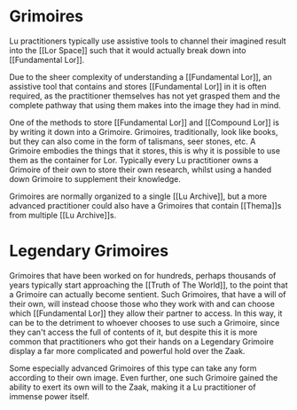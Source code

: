 # Grimoires
Lu practitioners typically use assistive tools to channel their imagined result into the [[Lor Space]] such that it would actually break down into [[Fundamental Lor]].

Due to the sheer complexity of understanding a [[Fundamental Lor]], an assistive tool that contains and stores [[Fundamental Lor]] in it is often required, as the practitioner themselves has not yet grasped them and the complete pathway that using them makes into the image they had in mind.

One of the methods to store [[Fundamental Lor]] and [[Compound Lor]] is by writing it down into a Grimoire. Grimoires, traditionally, look like books, but they can also come in the form of talismans, seer stones, etc. A Grimoire embodies the things that it stores, this is why it is possible to use them as the container for Lor. Typically every Lu practitioner owns a Grimoire of their own to store their own research, whilst using a handed down Grimoire to supplement their knowledge.

Grimoires are normally organized to a single [[Lu Archive]], but a more advanced practitioner could also have a Grimoires that contain [[Thema]]s from multiple [[Lu Archive]]s.

# Legendary Grimoires
Grimoires that have been worked on for hundreds, perhaps thousands of years typically start approaching the [[Truth of The World]], to the point that a Grimoire can actually become sentient. Such Grimoires, that have a will of their own, will instead choose those who they work with and can choose which [[Fundamental Lor]] they allow their partner to access. In this way, it can be to the detriment to whoever chooses to use such a Grimoire, since they can't access the full of contents of it, but despite this it is more common that practitioners who got their hands on a Legendary Grimoire display a far more complicated and powerful hold over the Zaak.

Some especially advanced Grimoires of this type can take any form according to their own image. Even further, one such Grimoire gained the ability to exert its own will to the Zaak, making it a Lu practitioner of immense power itself.
